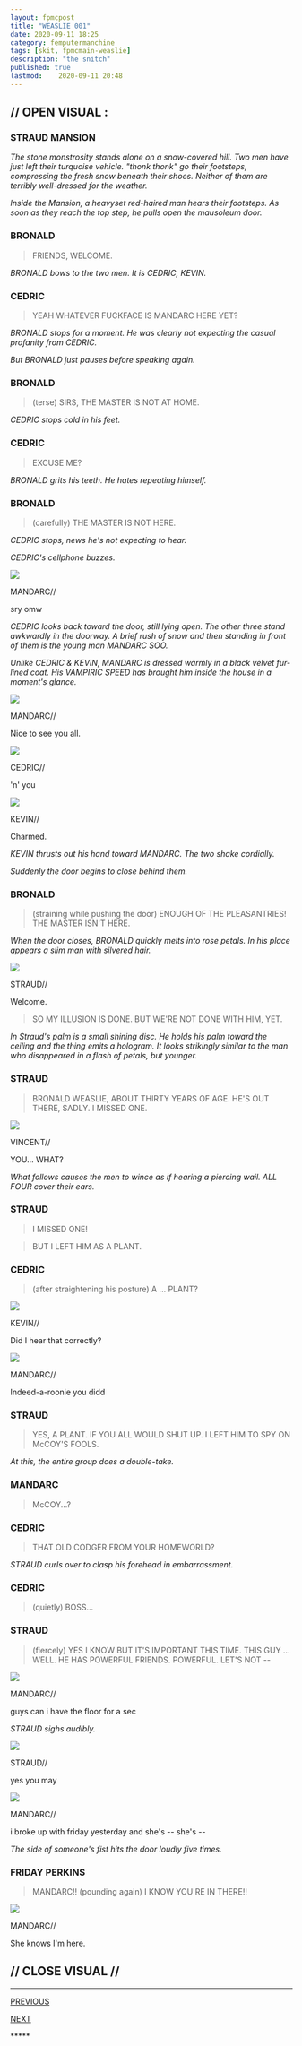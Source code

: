 ```yaml
---
layout: fpmcpost
title: "WEASLIE 001"
date: 2020-09-11 18:25
category: femputermanchine
tags: [skit, fpmcmain-weaslie]
description: "the snitch"
published: true
lastmod:	2020-09-11 20:48
---
```

[//]: # ( 9/11/20  -added)

## // OPEN VISUAL : ##

### STRAUD MANSION ###

<i>The stone monstrosity stands alone on a snow-covered hill. Two men have just left their turquoise vehicle. "thonk thonk" go their footsteps, compressing the fresh snow beneath their shoes. Neither of them are terribly well-dressed for the weather. </i>

<i>Inside the Mansion, a heavyset red-haired man hears their footsteps. As soon as they reach the top step, he pulls open the mausoleum door. </i>

### BRONALD ###

> FRIENDS, WELCOME.

<I>BRONALD bows to the two men. It is CEDRIC, KEVIN. </i>

### CEDRIC ###

> YEAH WHATEVER FUCKFACE IS MANDARC HERE YET?

<i>BRONALD stops for a moment. He was clearly not expecting the casual profanity from CEDRIC. </i>

<i>But BRONALD just pauses before speaking again. </i>

### BRONALD ###

> (terse) SIRS, THE MASTER IS NOT AT HOME.

<I>CEDRIC stops cold in his feet.</i>

### CEDRIC ###

> EXCUSE ME?

<I>BRONALD grits his teeth. He hates repeating himself.</i>

### BRONALD ###

> (carefully) THE MASTER IS NOT HERE.

<I>CEDRIC stops, news he's not expecting to hear. </i>

<i>CEDRIC's cellphone buzzes. </i>

<div class="chat-box">
<img src="{{ site.url }}/assets/tb/mandarc.jpg" class="chat-portrait" />
<p class="ppl-sez">MANDARC//</p>
<p class="ppl-sez">sry omw</p>
</div>

<i>CEDRIC looks back toward the door, still lying open. The other three stand awkwardly in the doorway. A brief rush of snow and then standing in front of them is the young man MANDARC SOO. </i>

<i>Unlike CEDRIC & KEVIN, MANDARC is dressed warmly in a black velvet fur-lined coat. His VAMPIRIC SPEED has brought him inside the house in a moment's glance. </i>

<div class="chat-box">
<img src="{{ site.url }}/assets/tb/mandarc-joke.jpg" class="chat-portrait" />
<p class="ppl-sez">MANDARC//</p>
<p class="ppl-sez">Nice to see you all.</p>
</div>

<div class="chat-box">
<img src="{{ site.url }}/assets/tb/cedric.jpg" class="chat-portrait" />
<p class="ppl-sez">CEDRIC//</p>
<p class="ppl-sez">'n' you</p>
</div>

<div class="chat-box">
<img src="{{ site.url }}/assets/tb/kevin-thinks.jpg" class="chat-portrait" />
<p class="ppl-sez">KEVIN//</p>
<p class="ppl-sez">Charmed.</p>
</div>

<i>KEVIN thrusts out his hand toward MANDARC. The two shake cordially. </i>

<i>Suddenly the door begins to close behind them. </i>

### BRONALD ###

> (straining while pushing the door) ENOUGH OF THE PLEASANTRIES! THE MASTER ISN'T HERE.

<i>When the door closes, BRONALD quickly melts into rose petals. In his place appears a slim man with silvered hair.</i>

<div class="chat-box">
<img src="{{ site.url }}/assets/tb/straud-happy.jpg" class="chat-portrait" />
<p class="ppl-sez">STRAUD//</p>
<p class="ppl-sez">Welcome.</p>
</div>

> SO MY ILLUSION IS DONE. BUT WE'RE NOT DONE WITH HIM, YET.

<I>In Straud's palm is a small shining disc. He holds his palm toward the ceiling and the thing emits a hologram. It looks strikingly similar to the man who disappeared in a flash of petals, but younger.</i>

### STRAUD ###

> BRONALD WEASLIE, ABOUT THIRTY YEARS OF AGE. HE'S OUT THERE, SADLY. I MISSED ONE.

<div class="chat-box">
<img src="{{ site.url }}/assets/tb/kevcropped.jpg" class="chat-portrait" />
<p class="ppl-sez">VINCENT//</p>
<p class="ppl-sez">YOU... WHAT?</p>
</div>

<I>What follows causes the men to wince as if hearing a piercing wail. ALL FOUR cover their ears.</i>

### STRAUD ###

> I MISSED ONE!

> BUT I LEFT HIM AS A PLANT.

### CEDRIC ###

> (after straightening his posture) A ... PLANT?

<div class="chat-box">
<img src="{{ site.url }}/assets/tb/kevin-thinks.jpg" class="chat-portrait" />
<p class="ppl-sez">KEVIN//</p>
<p class="ppl-sez">Did I hear that correctly? </p>
</div>

<div class="chat-box">
<img src="{{ site.url }}/assets/tb/mandarc-insp-snow.jpg" class="chat-portrait" />
<p class="ppl-sez">MANDARC//</p>
<p class="ppl-sez">Indeed-a-roonie you didd</p>
</div>

### STRAUD ###

> YES, A PLANT. IF YOU ALL WOULD SHUT UP. I LEFT HIM TO SPY ON McCOY'S FOOLS.

<I>At this, the entire group does a double-take.</i>

### MANDARC ###

> McCOY...?

### CEDRIC ###

> THAT OLD CODGER FROM YOUR HOMEWORLD?

<i>STRAUD curls over to clasp his forehead in embarrassment.</i>

### CEDRIC ###

> (quietly) BOSS...

### STRAUD ###

> (fiercely) YES I KNOW BUT IT'S IMPORTANT THIS TIME. THIS GUY ... WELL. HE HAS POWERFUL FRIENDS. POWERFUL. LET'S NOT --

<div class="chat-box">
<img src="{{ site.url }}/assets/tb/mandarc-happytb.jpg" class="chat-portrait" />
<p class="ppl-sez">MANDARC//</p>
<p class="ppl-sez">guys can i have the floor for a sec</p>
</div>

<i>STRAUD sighs audibly.</i>

<div class="chat-box">
<img src="{{ site.url }}/assets/tb/straud-bored.jpg" class="chat-portrait" />
<p class="ppl-sez">STRAUD//</p>
<p class="ppl-sez">yes you may</p>
</div>

<div class="chat-box">
<img src="{{ site.url }}/assets/tb/mandarc1.jpg" class="chat-portrait" />
<p class="ppl-sez">MANDARC//</p>
<p class="ppl-sez">i broke up with friday yesterday and she's -- she's --</p>
</div>

<i>The side of someone's fist hits the door loudly five times.</i>

### FRIDAY PERKINS ###

> MANDARC!! (pounding again) I KNOW YOU'RE IN THERE!! 

<div class="chat-box">
<img src="{{ site.url }}/assets/tb/mandarc1.jpg" class="chat-portrait" />
<p class="ppl-sez">MANDARC//</p>
<p class="ppl-sez">She knows I'm here.</p>
</div>

## // CLOSE VISUAL // ##


*****
<div class="fpmc-nav">

<span class="fpmc-nav-prev"><a href="{{ 'cedric-viii' | prepend: site.baseurl }}">PREVIOUS</a></span> 

<span class="fpmc-nav-next"><a href="{{ 'perkins-i' | prepend: site.baseurl }}">NEXT</a></span> 



</div>
*****

